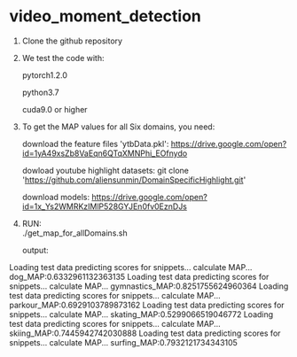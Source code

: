 # video_moment_detection

1. Clone the github repository

2. We test the code with:

   pytorch1.2.0

   python3.7

   cuda9.0 or higher

3. To get the MAP values for all Six domains, you need:

    download the feature files 'ytbData.pkl':
    https://drive.google.com/open?id=1yA49xsZb8VaEqn6QTqXMNPhi_EOfnydo
    
    dowload youtube highlight datasets: 
    git clone 'https://github.com/aliensunmin/DomainSpecificHighlight.git'
    
    download models:
    https://drive.google.com/open?id=1x_Ys2WMRKzIMlP528GYJEn0fv0EznDJs

4. RUN:  
   ./get_map_for_allDomains.sh
   
   output:
   
Loading test data
predicting scores for snippets...
calculate MAP...
dog_MAP:0.6332961132363135
Loading test data
predicting scores for snippets...
calculate MAP...
gymnastics_MAP:0.8251755624960364
Loading test data
predicting scores for snippets...
calculate MAP...
parkour_MAP:0.6929103789873162
Loading test data
predicting scores for snippets...
calculate MAP...
skating_MAP:0.5299066519046772
Loading test data
predicting scores for snippets...
calculate MAP...
skiing_MAP:0.7445942742030888
Loading test data
predicting scores for snippets...
calculate MAP...
surfing_MAP:0.7932121734343105




